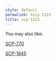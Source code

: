 ```yaml
---
style: default
permalink: Xscp-1223
title: scp-1223
---
```

You may also like:

[SCP-770](http://scp-wiki.net/scp-770)

[SCP-1845](http://scp-wiki.net/scp-1845)
